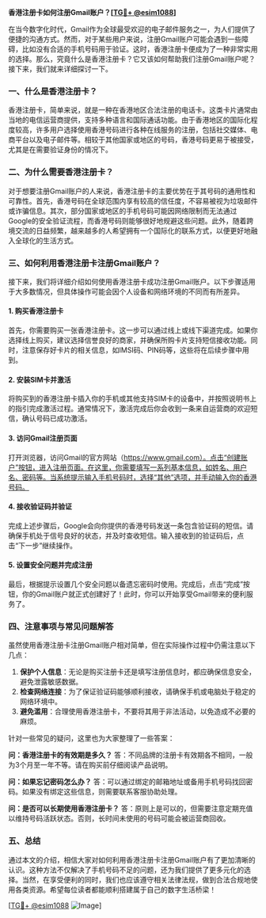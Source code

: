 **香港注册卡如何注册Gmail账户？[[TG💪+ @esim1088](https://t.me/s/esim1088)]**

在当今数字化时代，Gmail作为全球最受欢迎的电子邮件服务之一，为人们提供了便捷的沟通方式。然而，对于某些用户来说，注册Gmail账户可能会遇到一些障碍，比如没有合适的手机号码用于验证。这时，香港注册卡便成为了一种非常实用的选择。那么，究竟什么是香港注册卡？它又该如何帮助我们注册Gmail账户呢？接下来，我们就来详细探讨一下。

### 一、什么是香港注册卡？

香港注册卡，简单来说，就是一种在香港地区合法注册的电话卡。这类卡片通常由当地的电信运营商提供，支持多种语言和国际通话功能。由于香港地区的国际化程度较高，许多用户选择使用香港号码进行各种在线服务的注册，包括社交媒体、电商平台以及电子邮件等。相较于其他国家或地区的号码，香港号码更易于被接受，尤其是在需要验证身份的情况下。

### 二、为什么需要香港注册卡？

对于想要注册Gmail账户的人来说，香港注册卡的主要优势在于其号码的通用性和可靠性。首先，香港号码在全球范围内享有较高的信任度，不容易被视为垃圾邮件或诈骗信息。其次，部分国家或地区的手机号码可能因网络限制而无法通过Google的安全验证流程，而香港号码则能够很好地规避这些问题。此外，随着跨境交流的日益频繁，越来越多的人希望拥有一个国际化的联系方式，以便更好地融入全球化的生活方式。

### 三、如何利用香港注册卡注册Gmail账户？

接下来，我们将详细介绍如何使用香港注册卡成功注册Gmail账户。以下步骤适用于大多数情况，但具体操作可能会因个人设备和网络环境的不同而有所差异。

#### 1. 购买香港注册卡

首先，你需要购买一张香港注册卡。这一步可以通过线上或线下渠道完成。如果你选择线上购买，建议选择信誉良好的商家，并确保所购卡片支持短信接收功能。同时，注意保存好卡片的相关信息，如IMSI码、PIN码等，这些将在后续步骤中用到。

#### 2. 安装SIM卡并激活

将购买到的香港注册卡插入你的手机或其他支持SIM卡的设备中，并按照说明书上的指引完成激活过程。通常情况下，激活完成后你会收到一条来自运营商的欢迎短信，确认号码已成功激活。

#### 3. 访问Gmail注册页面

打开浏览器，访问Gmail的官方网站（https://www.gmail.com）。点击“创建账户”按钮，进入注册页面。在这里，你需要填写一系列基本信息，如姓名、用户名、密码等。当系统提示输入手机号码时，选择“其他”选项，并手动输入你的香港号码。

#### 4. 接收验证码并验证

完成上述步骤后，Google会向你提供的香港号码发送一条包含验证码的短信。请确保手机处于信号良好的状态，并及时查收短信。输入接收到的验证码后，点击“下一步”继续操作。

#### 5. 设置安全问题并完成注册

最后，根据提示设置几个安全问题以备遗忘密码时使用。完成后，点击“完成”按钮，你的Gmail账户就正式创建好了！此时，你可以开始享受Gmail带来的便利服务了。

### 四、注意事项与常见问题解答

虽然使用香港注册卡注册Gmail账户相对简单，但在实际操作过程中仍需注意以下几点：

1. **保护个人信息**：无论是购买注册卡还是填写注册信息时，都应确保信息安全，避免泄露敏感数据。
2. **检查网络连接**：为了保证验证码能够顺利接收，请确保手机或电脑处于稳定的网络环境中。
3. **避免滥用**：合理使用香港注册卡，不要将其用于非法活动，以免造成不必要的麻烦。

针对一些常见的疑问，这里也为大家整理了一些答案：

**问：香港注册卡的有效期是多久？**
答：不同品牌的注册卡有效期各不相同，一般为3个月至一年不等。请在购买前仔细阅读产品说明。

**问：如果忘记密码怎么办？**
答：可以通过绑定的邮箱地址或备用手机号码找回密码。如果没有绑定这些信息，则需要联系客服协助处理。

**问：是否可以长期使用香港注册卡？**
答：原则上是可以的，但需要注意定期充值以维持号码活跃状态。否则，长时间未使用的号码可能会被运营商回收。

### 五、总结

通过本文的介绍，相信大家对如何利用香港注册卡注册Gmail账户有了更加清晰的认识。这种方法不仅解决了手机号码不足的问题，还为我们提供了更多元化的选择。当然，在享受便利的同时，我们也应该遵守相关法律法规，做到合法合规地使用各类资源。希望每位读者都能顺利搭建属于自己的数字生活桥梁！

[[TG💪+ @esim1088](https://t.me/s/esim1088) ![Image](https://i.postimg.cc/4NQfJmqS/Snipaste-2025-05-13-00-14-12.png)]